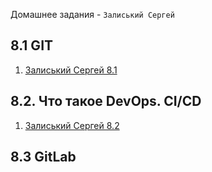 Домашнее задания - `Залиський Сергей` 



## 8.1 GIT

1. [Залиський Сергей 8.1](https://github.com/zitrax1/8-01-WH/blob/main/8-01-WH.md)


## 8.2. Что такое DevOps. СI/СD

1. [Залиський Сергей 8.2](https://github.com/zitrax1/8-01-WH/blob/main/8-02-WH.md)



## 8.3 GitLab










